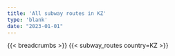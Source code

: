 ```yaml
---
title: 'All subway routes in KZ'
type: 'blank'
date: "2023-01-01"
---
```


{{< breadcrumbs >}}
{{< subway_routes country=KZ >}}
